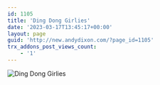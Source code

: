 ```yaml
---
id: 1105
title: 'Ding Dong Girlies'
date: '2023-03-17T13:45:17+00:00'
layout: page
guid: 'http://new.andydixon.com/?page_id=1105'
trx_addons_post_views_count:
    - '1'
---
```


![Ding Dong Girlies](https://i0.wp.com/assets.g8x2.ldn.idrivee2-23.com/posters/Ding%20Dong%20Girlies%2001.jpg?w=1200&ssl=1 "Ding Dong Girlies")